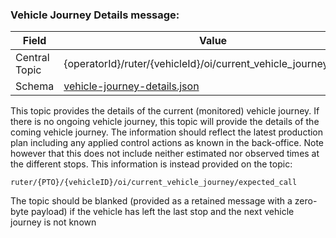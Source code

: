 ### Vehicle Journey Details message:
| Field         | Value                                                                       |
|---------------|-----------------------------------------------------------------------------|
| Central Topic | {operatorId}/ruter/{vehicleId}/oi/current_vehicle_journey/details           |
| Schema        | [ vehicle-journey-details.json ](json-schemas/vehicle-journey-details.json) |

This topic provides the details of the current (monitored) vehicle journey. If there is no ongoing vehicle journey, this 
topic will provide the details of the coming vehicle journey. The information should reflect the latest production plan 
including any applied control actions as known in the back-office. Note however that this does not include neither estimated 
nor observed times at the different stops. This information is instead provided on the topic:
```
ruter/{PTO}/{vehicleID}/oi/current_vehicle_journey/expected_call 
```
The topic should be blanked (provided as a retained message with a zero-byte payload) if the vehicle has left the last stop and the next vehicle journey is not known
